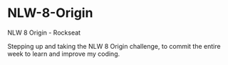 # NLW-8-Origin
NLW 8 Origin - Rockseat

Stepping up and taking the NLW 8 Origin challenge, to commit the entire week to learn and improve my coding.
